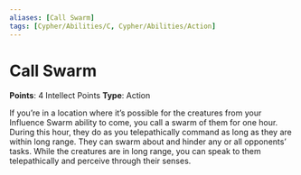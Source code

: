 ```yaml
---
aliases: [Call Swarm]
tags: [Cypher/Abilities/C, Cypher/Abilities/Action]
---
```


# Call Swarm

**Points**: 4 Intellect Points
**Type**: Action

If you’re in a location where it’s possible for the creatures from your Influence Swarm ability to come, you call a swarm of them for one hour. During this hour, they do as you telepathically command as long as they are within long range. They can swarm about and hinder any or all opponents’ tasks. While the creatures are in long range, you can speak to them telepathically and perceive through their senses.

